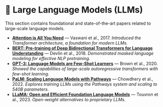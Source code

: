 # 📄 Large Language Models (LLMs)

This section contains foundational and state-of-the-art papers related to large-scale language models.

- **[Attention is All You Need](https://arxiv.org/abs/1706.03762)** — Vaswani et al., 2017. _Introduced the Transformer architecture, a foundation for modern LLMs._
- **[BERT: Pre-training of Deep Bidirectional Transformers for Language Understanding](https://arxiv.org/abs/1810.04805)** — Devlin et al., 2018. _Demonstrated masked language modeling for effective NLP pretraining._
- **[GPT-3: Language Models are Few-Shot Learners](https://arxiv.org/abs/2005.14165)** — Brown et al., 2020. _Showed the capabilities of large-scale autoregressive transformers with few-shot learning._
- **[PaLM: Scaling Language Models with Pathways](https://arxiv.org/abs/2204.02311)** — Chowdhery et al., 2022. _Explores training LLMs using the Pathways system and scaling to 540B parameters._
- **[LLaMA: Open and Efficient Foundation Language Models](https://arxiv.org/abs/2302.13971)** — Touvron et al., 2023. _Open-weight alternatives to proprietary LLMs._
